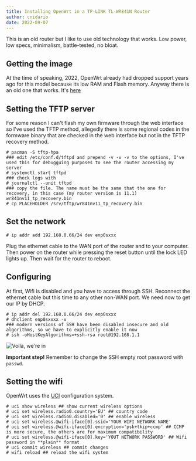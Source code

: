 ```yaml
---
title: Installing OpenWrt in a TP-LINK TL-WR841N Router
author: cnidario
date: 2022-09-07
---
```


This is an old router but I like to use old technology that works. Low power, low specs, minimalism, battle-tested, no bloat.

## Getting the image
At the time of speaking, 2022, OpenWrt already had dropped support years ago for this model because its low RAM and Flash memory.
Anyway there is an old one that works. It's [here](https://oldwiki.archive.openwrt.org/toh/tp-link/tl-wr841nd#installation)

## Setting the TFTP server
For some reason I can't flash my own firmware through the web interface so I've used the TFTP method, allegedly there is some regional codes in the formware binary that are checked in the web interface but not in the TFTP recovery method.
```{.console}
# pacman -S tftp-hpa
### edit /etc/conf.d/tftpd and prepend -v -v -v to the options, I've used this for debugguing purposes to see the router accessing my server
# systemctl start tftpd
### check logs with
# journalctl --unit tftpd
### copy the file. The name must be the same that the one for recovery, in this case (my router version is 11.1) wr841nv11_tp_recovery.bin
# cp PLACEHOLDER /srv/tftp/wr841nv11_tp_recovery.bin
```

## Set the network
```{.console}
# ip addr add 192.168.0.66/24 dev enp0sxxx
```
Plug the ethernet cable to the WAN port of the router and to your computer. Then power on the router while pressing the reset button until the lock LED lights up. Then wait for the router to reboot.

## Configuring

At first, Wifi is disabled and you have to access through SSH. Reconnect the ethernet cable but this time to any other non-WAN port. We need now to get our IP by DHCP.
```{.console}
# ip addr del 192.168.0.66/24 dev enp0sxxx
# dhclient enp0sxxxx -v
### modern versions of SSH have been disabled insecure and old algorithms, so we have to explicitly enable it now
# ssh -oHostKeyAlgorithms=+ssh-rsa root@192.168.1.1
```
![](img/openwrt-tl-wr841n-1.png "Voilà, we're in")

**Important step!** Remember to change the SSH empty root password with `passwd`. 

## Setting the wifi
OpenWrt uses the [UCI](https://openwrt.org/docs/guide-user/base-system/uci) configuration system.
```{.console}
# uci show wireless ## show current wireless options
# uci set wireless.radio0.country='EU' ## country code
# uci set wireless.radio0.disabled='0' ## enable wireless
# uci set wireless.@wifi-iface[0].ssid='YOUR WIFI NETWORK NAME'
# uci set wireless.@wifi-iface[0].encryption='psk+tkip+ccmp' ## CCMP is more secure, the others are for maximum compatibility
# uci set wireless.@wifi-iface[0].key='YOUT NETWORK PASSWORD' ## Wifi password in **plain** format
# uci commit wireless ## commit changes
# wifi reload ## reload the wifi system
```
